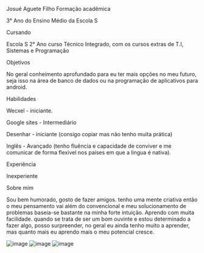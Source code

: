 Josué Aguete Filho
Formação acadêmica

3° Ano do Ensino Médio da Escola S

Cursando

Escola S 2° Ano curso Técnico Integrado, com os cursos extras de T.I, Sistemas e Programação

Objetivos

No geral conheimento aprofundado para eu ter mais opções no meu futuro, seja isso na área de banco de dados ou na programação de aplicativos para android.

Habilidades

Wecxel - iniciante.

Google sites - Intermediário

Desenhar - iniciante (consigo copiar mas não tenho muita prática)

Inglês - Avançado (tenho fluência e capacidade de conviver e me comunicar de forma flexivel nos paises em que a lingua é nativa).

Experiência

Inexperiente

Sobre mim

Sou bem humorado, gosto de fazer amigos. tenho uma mente criativa então o meu pensamento vai além do convencional e meu solucionamento de problemas baseia-se bastante na minha forte intuição. Aprendo com muita facilidade. quando se trata de ser um bom ouvinte e estou determinado a fazer algo, posso surpreender, no geral eu ainda tenho muito a aprender, mas quanto mais eu aprendo mais o meu potencial cresce.


![image](https://user-images.githubusercontent.com/83778317/182199358-216e32e0-e970-425e-9f63-1fbc18f7bc57.png)
![image](https://user-images.githubusercontent.com/83778317/182199595-4b708dba-b401-4424-bf69-c29fe2f61d1f.png)
![image](https://user-images.githubusercontent.com/83778317/182199616-66036f5f-f2ba-4ba8-a39c-4e1589f5f6fc.png)

